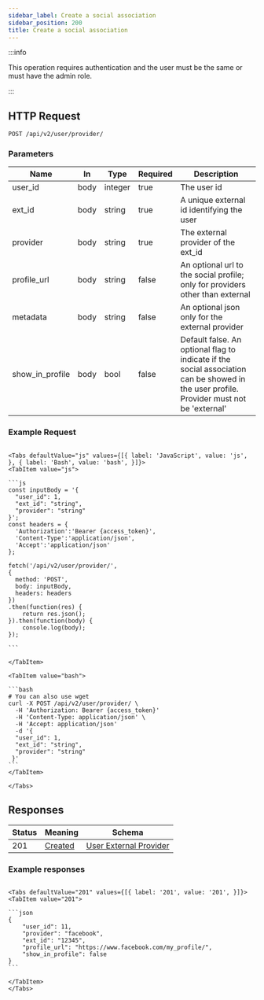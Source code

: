 ```yaml
---
sidebar_label: Create a social association
sidebar_position: 200
title: Create a social association
---
```


:::info

This operation requires authentication and the user must be the same or must have the admin role.

:::

## HTTP Request

`POST /api/v2/user/provider/`

### Parameters

| Name            | In   | Type    | Required | Description                                                                                                                              |
|-----------------|------|---------|----------|------------------------------------------------------------------------------------------------------------------------------------------|
| user_id         | body | integer | true     | The user id                                                                                                                              |
| ext_id          | body | string  | true     | A unique external id identifying the user                                                                                                |
| provider        | body | string  | true     | The external provider of the ext_id                                                                                                      |
| profile_url     | body | string  | false    | An optional url to the social profile; only for providers other than external                                                            |
| metadata        | body | string  | false    | An optional json only for the external provider                                                                                          |
| show_in_profile | body | bool    | false    | Default false. An optional flag to indicate if the social association can be showed in the user profile. Provider must not be 'external' |

### Example Request

````mdx-code-block

<Tabs defaultValue="js" values={[{ label: 'JavaScript', value: 'js', }, { label: 'Bash', value: 'bash', }]}>
<TabItem value="js">

```js
const inputBody = '{
  "user_id": 1,
  "ext_id": "string",
  "provider": "string"
}';
const headers = {
  'Authorization':'Bearer {access_token}',
  'Content-Type':'application/json',
  'Accept':'application/json'
};

fetch('/api/v2/user/provider/',
{
  method: 'POST',
  body: inputBody,
  headers: headers
})
.then(function(res) {
    return res.json();
}).then(function(body) {
    console.log(body);
});

```

</TabItem>

<TabItem value="bash">

```bash
# You can also use wget
curl -X POST /api/v2/user/provider/ \
  -H 'Authorization: Bearer {access_token}'
  -H 'Content-Type: application/json' \
  -H 'Accept: application/json'
  -d '{
  "user_id": 1,
  "ext_id": "string",
  "provider": "string"
 }'
```
</TabItem>

</Tabs>

````

## Responses

| Status | Meaning                                                      | Schema                                                                         |
|--------|--------------------------------------------------------------|--------------------------------------------------------------------------------|
| 201    | [Created](https://tools.ietf.org/html/rfc7231#section-6.3.2) | [User External Provider](/docs/apireference/v2/schemas/user_external_provider) |

### Example responses

````mdx-code-block

<Tabs defaultValue="201" values={[{ label: '201', value: '201', }]}>
<TabItem value="201">

```json
{
    "user_id": 11,
    "provider": "facebook",
    "ext_id": "12345",
    "profile_url": "https://www.facebook.com/my_profile/",
    "show_in_profile": false
}
```

</TabItem>
</Tabs>
````




